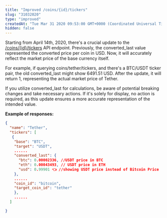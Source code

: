 ```yaml
---
title: "Improved /coins/{id}/tickers"
slug: "31032020"
type: "improved"
createdAt: "Tue Mar 31 2020 09:53:00 GMT+0000 (Coordinated Universal Time)"
hidden: false
---
```

Starting from April 14th, 2020, there's a crucial update to the[ /coins/{id}/tickers](/reference/coins-id-tickers) API endpoint. Previously, the converted_last value represented the converted price per coin in USD. Now, it will accurately reflect the market price of the base currency itself.

For example, if querying coins/tether/tickers, and there's a BTC/USDT ticker pair, the old converted_last might show 6491.51 USD. After the update, it will return 1, representing the actual market price of Tether.

If you utilize converted_last for calculations, be aware of potential breaking changes and take necessary actions. If it's solely for display, no action is required, as this update ensures a more accurate representation of the intended value.

**Example of responses:**

```json JSON
{
  "name": "Tether",
  "tickers": [
   {
    "base": "BTC",
    "target": "USDT",
    ......
    "converted_last": {
      "btc": 0.00002336, //USDT price in BTC
      "eth": 0.00043493, // USDT price in ETH
      "usd": 0.99901 👈 //showing USDT price instead of Bitcoin Price
    },
    ......
    "coin_id": "bitcoin",
    "target_coin_id": "tether"
    },
    ......
  ]

}
  
```